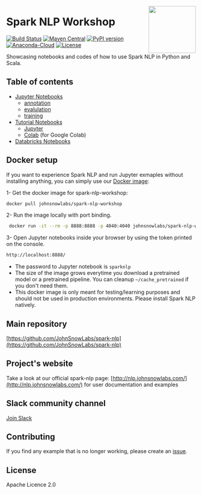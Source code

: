 <a href="https://johnsnowlabs.com"><img src="https://www.johnsnowlabs.com/wp-content/uploads/2020/03/johnsnowlabs-square.png" width="125" height="125" align="right" /></a>

# Spark NLP Workshop

[![Build Status](https://travis-ci.org/JohnSnowLabs/spark-nlp.svg?branch=master)](https://travis-ci.org/JohnSnowLabs/spark-nlp) [![Maven Central](https://maven-badges.herokuapp.com/maven-central/com.johnsnowlabs.nlp/spark-nlp_2.11/badge.svg)](https://search.maven.org/artifact/com.johnsnowlabs.nlp/spark-nlp_2.11) [![PyPI version](https://badge.fury.io/py/spark-nlp.svg)](https://badge.fury.io/py/spark-nlp) [![Anaconda-Cloud](https://anaconda.org/johnsnowlabs/spark-nlp/badges/version.svg)](https://anaconda.org/JohnSnowLabs/spark-nlp) [![License](https://img.shields.io/badge/License-Apache%202.0-brightgreen.svg)](https://github.com/JohnSnowLabs/spark-nlp/blob/master/LICENSE)

Showcasing notebooks and codes of how to use Spark NLP in Python and Scala.

## Table of contents

* [Jupyter Notebooks](https://github.com/JohnSnowLabs/spark-nlp-workshop/tree/master/jupyter)
  * [annotation](https://github.com/JohnSnowLabs/spark-nlp-workshop/tree/master/jupyter/annotation)
  * [evalulation](https://github.com/JohnSnowLabs/spark-nlp-workshop/tree/master/jupyter/eval)
  * [training](https://github.com/JohnSnowLabs/spark-nlp-workshop/tree/master/jupyter/training)
* [Tutorial Notebooks](https://github.com/JohnSnowLabs/spark-nlp-workshop/tree/master/tutorials)
  * [Jupyter](https://github.com/JohnSnowLabs/spark-nlp-workshop/tree/master/tutorials/jupyter)
  * [Colab](https://github.com/JohnSnowLabs/spark-nlp-workshop/tree/master/tutorials/colab) (for Google Colab)
* [Databricks Notebooks](https://github.com/JohnSnowLabs/spark-nlp-workshop/tree/master/databricks)

## Docker setup

If you want to experience Spark NLP and run Jupyter exmaples without installing anything, you can simply use our [Docker image](https://hub.docker.com/r/johnsnowlabs/spark-nlp-workshop):

1- Get the docker image for spark-nlp-workshop:

```bash
docker pull johnsnowlabs/spark-nlp-workshop
```

2- Run the image locally with port binding.

```bash
 docker run -it --rm -p 8888:8888 -p 4040:4040 johnsnowlabs/spark-nlp-workshop
```

3- Open Jupyter notebooks inside your browser by using the token printed on the console.

```bash
http://localhost:8888/
```

* The password to Jupyter notebook is `sparknlp`
* The size of the image grows everytime you download a pretrained model or a pretrained pipeline. You can cleanup `~/cache_pretrained` if you don't need them.
* This docker image is only meant for testing/learning purposes and should not be used in production environments. Please install Spark NLP natively.

## Main repository

[https://github.com/JohnSnowLabs/spark-nlp](https://github.com/JohnSnowLabs/spark-nlp)

## Project's website

Take a look at our official spark-nlp page: [http://nlp.johnsnowlabs.com/](http://nlp.johnsnowlabs.com/) for user documentation and examples

## Slack community channel

[Join Slack](https://join.slack.com/t/spark-nlp/shared_invite/enQtNjA4MTE2MDI1MDkxLTM4ZDliMjU5OWZmMDE1ZGVkMjg0MWFjMjU3NjY4YThlMTJkNmNjNjM3NTMwYzlhMWY4MGMzODI2NDBkOWU4ZDE)

## Contributing

If you find any example that is no longer working, please create an [issue](https://github.com/JohnSnowLabs/spark-nlp-workshop/issues).

## License

Apache Licence 2.0
